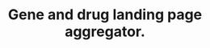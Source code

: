 ---
authors: Clarke DJB, Kuleshov MV, Xie Z, Evangelista JE, Meyers MR, Kropiwnicki E,
  Jenkins SL, Ma'ayan A
carousel: false
dccs:
- LINCS;IDG
doi: 10.1093/bioadv/vbac013
featured: false
issue: '1'
journal: Bioinformatics advances
keywords: '[]'
landmark: false
layout: ../../layouts/Publication.astro
page: vbac013
partnerships: Gene Centric Prototype Dashboard
pmcid: PMC8969666
pmid: 35368424
title: Gene and drug landing page aggregator.
tool_id: 3569c3de-97e3-5822-a895-d6c7d28da983
volume: '2'
year: 2022
---